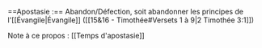 ==Apostasie :== Abandon/Défection, soit abandonner les principes de l'[[Évangile|Évangile]] ([[15&16 - Timothée#Versets 1 à 9|2 Timothée 3:1]])

Note à ce propos : [[Temps d'apostasie]]